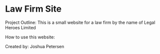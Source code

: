 # Law Firm Site

Project Outline:
This is a small website for a law firm by the name of Legal Heroes Limited

How to use this website:


Created by:
Joshua Petersen
